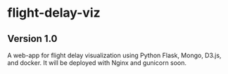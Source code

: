 # flight-delay-viz
## Version 1.0

A web-app for flight delay visualization using Python Flask, Mongo, D3.js, and docker. It will be deployed with Nginx and gunicorn soon.





